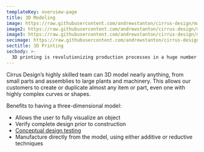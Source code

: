 ```yaml
---
templateKey: overview-page
title: 3D Modeling
image: https://raw.githubusercontent.com/andrewstanton/cirrus-design/master/src/img/content/unit-section-view.jpg
image2: https://raw.githubusercontent.com/andrewstanton/cirrus-design/master/src/img/content/3d-duplex-panels.jpg
image3: https://raw.githubusercontent.com/andrewstanton/cirrus-design/master/src/img/content/jet-boat-intake.jpg
secimage: https://raw.githubusercontent.com/andrewstanton/cirrus-design/master/src/img/content/3d-printing.png
sectitle: 3D Printing
secbody: >-
  3D printing is revolutionizing production processes in a huge number of industries. A 3D printer builds a three-dimensional object from a computer model using a method called additive manufacturing. One key advantage offered by 3D printing technology is the ability to produce very complex shapes or geometries. Cirrus Design is capable of creating parts for our clients using an Ultimaker 3 Extended 3D printer.
---
```


Cirrus Design’s highly skilled team can 3D model nearly anything, from small parts and assemblies to large plants and machinery. This allows our customers to create or duplicate almost any item or part, even one with highly complex curves or shapes.

Benefits to having a three-dimensional model:

- Allows the user to fully visualize an object
- Verify complete design prior to construction
- [Conceptual design testing](/services/conceptual-design-testing)
- Manufacture directly from the model, using either additive or reductive techniques
